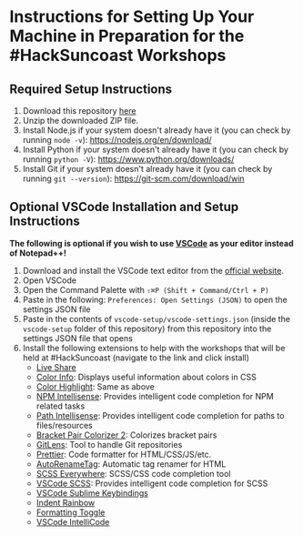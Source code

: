 # Instructions for Setting Up Your Machine in Preparation for the #HackSuncoast Workshops

## **Required** Setup Instructions

1. Download this repository [here](https://github.com/HackSuncoast/hack-suncoast-dev-talks/archive/master.zip)
2. Unzip the downloaded ZIP file.
3. Install Node.js if your system doesn't already have it (you can check by running `node -v`): <https://nodejs.org/en/download/>
4. Install Python if your system doesn't already have it (you can check by running `python -V`): <https://www.python.org/downloads/>
5.  Install Git if your system doesn't already have it (you can check by running `git --version`): <https://git-scm.com/download/win>

## **Optional** VSCode Installation and Setup Instructions

**The following is optional if you wish to use [VSCode](https://code.visualstudio.com/) as your editor instead of Notepad++!**

1. Download and install the VSCode text editor from the [official website](https://code.visualstudio.com/).
2. Open VSCode
3. Open the Command Palette with `⇧⌘P (Shift + Command/Ctrl + P)`
4. Paste in the following: `Preferences: Open Settings (JSON)` to open the settings JSON file
5. Paste in the contents of `vscode-setup/vscode-settings.json` (inside the `vscode-setup` folder of this repository) from this repository into the settings JSON file that opens
6. Install the following extensions to help with the workshops that will be held at #HackSuncoast (navigate to the link and click install)
   - [Live Share](https://marketplace.visualstudio.com/items?itemName=MS-vsliveshare.vsliveshare)
   - [Color Info](https://marketplace.visualstudio.com/items?itemName=bierner.color-info): Displays useful information about colors in CSS
   - [Color Highlight](https://marketplace.visualstudio.com/items?itemName=naumovs.color-highlight): Same as above
   - [NPM Intellisense](https://marketplace.visualstudio.com/items?itemName=christian-kohler.npm-intellisense): Provides intelligent code completion for NPM related tasks
   - [Path Intellisense](https://marketplace.visualstudio.com/items?itemName=christian-kohler.path-intellisense): Provides intelligent code completion for paths to files/resources
   - [Bracket Pair Colorizer 2](https://marketplace.visualstudio.com/items?itemName=CoenraadS.bracket-pair-colorizer-2): Colorizes bracket pairs
   - [GitLens](https://marketplace.visualstudio.com/items?itemName=eamodio.gitlens): Tool to handle Git repositories
   - [Prettier](https://marketplace.visualstudio.com/items?itemName=esbenp.prettier-vscode): Code formatter for HTML/CSS/JS/etc.
   - [AutoRenameTag](https://marketplace.visualstudio.com/items?itemName=formulahendry.auto-rename-tag): Automatic tag renamer for HTML
   - [SCSS Everywhere](https://marketplace.visualstudio.com/items?itemName=gencer.html-slim-scss-css-class-completion): SCSS/CSS code completion tool
   - [VSCode SCSS](https://marketplace.visualstudio.com/items?itemName=mrmlnc.vscode-scss): Provides intelligent code completion for SCSS
   - [VSCode Sublime Keybindings](https://github.com/microsoft/vscode-sublime-keybindings)
   - [Indent Rainbow](https://marketplace.visualstudio.com/items?itemName=oderwat.indent-rainbow)
   - [Formatting Toggle](https://marketplace.visualstudio.com/items?itemName=tombonnike.vscode-status-bar-format-toggle)
   - [VSCode IntelliCode](https://marketplace.visualstudio.com/items?itemName=VisualStudioExptTeam.vscodeintellicode)